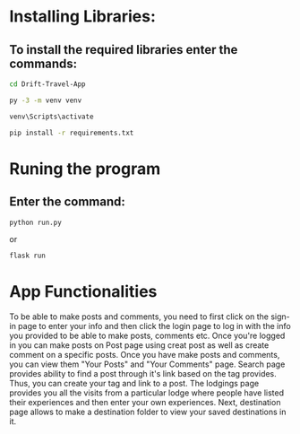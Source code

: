 # Installing Libraries:

## To install the required libraries enter the commands:

```bash
cd Drift-Travel-App
```

```bash
py -3 -m venv venv
```

```bash
venv\Scripts\activate
```

```bash
pip install -r requirements.txt
```

# Runing the program

## Enter the command:

```bash
python run.py
```

or 

```bash
flask run
```

# App Functionalities

To be able to make posts and comments, you need to first click on the sign-in page to enter your info and then click the login page to log in with the info you provided to be able to make posts, comments etc. Once you're logged in you can make posts on Post page using creat post as well as create comment on a specific posts. Once you have make posts and comments, you can view them "Your Posts" and "Your Comments" page. Search page provides ability to find a post through it's link based on the tag provides. Thus, you can create your tag and link to a post. The lodgings page provides you all the visits from a particular lodge where people have listed their experiences and then enter your own experiences. Next, destination page allows to make a destination folder to view your saved destinations in it.
